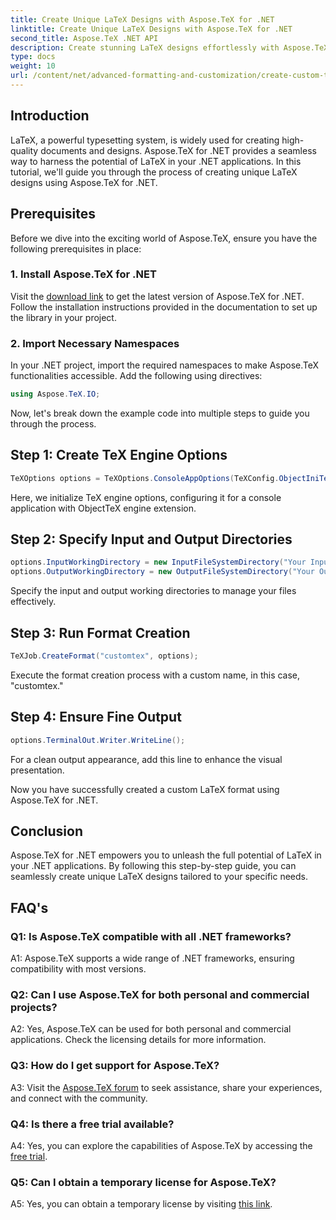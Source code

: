 ```yaml
---
title: Create Unique LaTeX Designs with Aspose.TeX for .NET
linktitle: Create Unique LaTeX Designs with Aspose.TeX for .NET
second_title: Aspose.TeX .NET API
description: Create stunning LaTeX designs effortlessly with Aspose.TeX for .NET. Download now for a seamless integration into your .NET projects.
type: docs
weight: 10
url: /content/net/advanced-formatting-and-customization/create-custom-tex-formats/
---
```

## Introduction

LaTeX, a powerful typesetting system, is widely used for creating high-quality documents and designs. Aspose.TeX for .NET provides a seamless way to harness the potential of LaTeX in your .NET applications. In this tutorial, we'll guide you through the process of creating unique LaTeX designs using Aspose.TeX for .NET.

## Prerequisites

Before we dive into the exciting world of Aspose.TeX, ensure you have the following prerequisites in place:

### 1. Install Aspose.TeX for .NET

Visit the [download link](https://releases.aspose.com/tex/net/) to get the latest version of Aspose.TeX for .NET. Follow the installation instructions provided in the documentation to set up the library in your project.

### 2. Import Necessary Namespaces

In your .NET project, import the required namespaces to make Aspose.TeX functionalities accessible. Add the following using directives:

```csharp
using Aspose.TeX.IO;
```

Now, let's break down the example code into multiple steps to guide you through the process.

## Step 1: Create TeX Engine Options

```csharp
TeXOptions options = TeXOptions.ConsoleAppOptions(TeXConfig.ObjectIniTeX);
```

Here, we initialize TeX engine options, configuring it for a console application with ObjectTeX engine extension.

## Step 2: Specify Input and Output Directories

```csharp
options.InputWorkingDirectory = new InputFileSystemDirectory("Your Input Directory");
options.OutputWorkingDirectory = new OutputFileSystemDirectory("Your Output Directory");
```

Specify the input and output working directories to manage your files effectively.

## Step 3: Run Format Creation

```csharp
TeXJob.CreateFormat("customtex", options);
```

Execute the format creation process with a custom name, in this case, "customtex."

## Step 4: Ensure Fine Output

```csharp
options.TerminalOut.Writer.WriteLine();
```

For a clean output appearance, add this line to enhance the visual presentation.

Now you have successfully created a custom LaTeX format using Aspose.TeX for .NET.

## Conclusion

Aspose.TeX for .NET empowers you to unleash the full potential of LaTeX in your .NET applications. By following this step-by-step guide, you can seamlessly create unique LaTeX designs tailored to your specific needs.

## FAQ's

### Q1: Is Aspose.TeX compatible with all .NET frameworks?

A1: Aspose.TeX supports a wide range of .NET frameworks, ensuring compatibility with most versions.

### Q2: Can I use Aspose.TeX for both personal and commercial projects?

A2: Yes, Aspose.TeX can be used for both personal and commercial applications. Check the licensing details for more information.

### Q3: How do I get support for Aspose.TeX?

A3: Visit the [Aspose.TeX forum](https://forum.aspose.com/c/tex/47) to seek assistance, share your experiences, and connect with the community.

### Q4: Is there a free trial available?

A4: Yes, you can explore the capabilities of Aspose.TeX by accessing the [free trial](https://releases.aspose.com/).

### Q5: Can I obtain a temporary license for Aspose.TeX?

A5: Yes, you can obtain a temporary license by visiting [this link](https://purchase.aspose.com/temporary-license/).